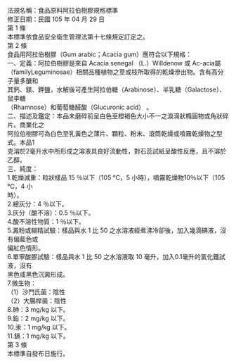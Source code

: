 法規名稱：食品原料阿拉伯樹膠規格標準  
修正日期：民國 105 年 04 月 29 日  
第 1 條  
本標準依食品安全衛生管理法第十七條規定訂定之。  
第 2 條  
食品用阿拉伯樹膠（Gum arabic；Acacia gum）應符合以下規格：  
一、定義：阿拉伯樹膠是來自 Acacia senegal （L.）Willdenow 或 Ac-acia屬  
（familyLeguminosae）相關品種植物之莖或枝所取得的乾燥滲出物。含有高分子量多醣和  
其鈣、鎂、鉀鹽，水解後可產生阿拉伯糖（Arabinose）、半乳糖（Galactose）、鼠李糖  
（Rhamnose）和葡萄糖醛酸（Glucuronic acid） 。  
二、描述及鑑定：本品未磨碎前呈白色至橙褐色大小不一之淚滴狀橢圓物或角狀碎片。商業化之  
阿拉伯樹膠可為白色至乳黃色之薄片、顆粒、粉末、滾筒乾燥或噴霧乾燥物之型式。本品1  
克溶於2毫升水中所形成之溶液具良好流動性，對石蕊試紙呈酸性反應，且不溶於乙醇。  
三、純度：  
1.乾燥減重：粒狀樣品 15 ％以下（105 ℃，5 小時），噴霧乾燥物10％以下（105 ℃，4 小  
時）。  
2.總灰分：4 ％以下。  
3.灰分（酸不溶）：0.5 ％以下。  
4.酸不溶性物質：1 ％以下。  
5.澱粉或糊精試驗：樣品與水 1 比 50 之水溶液經煮沸冷卻後，加入幾滴碘液，沒有偏藍色或  
偏紅色情形。  
6.單寧酸膠試驗：樣品與水 1 比 50 之水溶液取 10 毫升，加入0.1毫升的氯化鐵試液，沒有  
黑色或黑色沉澱形成。  
7.微生物：  
（1）沙門氏菌：陰性  
（2）大腸桿菌：陰性  
8.砷：3 mg/kg 以下。  
9.鉛：2 mg/kg 以下。  
10.汞：1 mg/kg 以下。  
11.鎘：1 mg/kg 以下。  
第 3 條  
本標準自發布日施行。  



